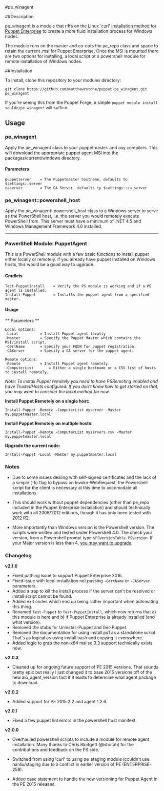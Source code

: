 #pe_winagent


##Description

pe_winagent is a module that riffs on the Linux 'curl' [installation method for Puppet Enterprise](https://docs.puppetlabs.com/pe/latest/install_agents.html) to create a more fluid installation process for Windows nodes.  

The module runs on the master and co-opts the pe_repo class and space to retain the current .msi for Puppet Enterprise.  Once the MSI is mounted there are two options for installing, a local script or a powershell module for remote installation of Windows nodes.

##Installation

To install, clone this repository to your modules directory:

	git clone https://github.com/matthewrstone/puppet-pe_winagent.git pe_winagent

If you're seeing this from the Puppet Forge, a simple `puppet module install souldo/pe_winagent` will suffice.

## Usage

### pe_winagent

Apply the pe_winagent class to your puppetmaster. and any compilers.  This will download the appropriate puppet agent MSI into the packages/current/windows directory.

#### Parameters

	puppetserver	= The Puppetmaster hostname, defaults to $settings::server
	caserver     	= The CA Server, defaults tp $settings::ca_server

### pe_winagent::powershell_host

Apply the pe_winagent::powershell_host class to a Windows server to serve as the PowerShell host,  i.e. the server you would remotely execute PowerShell from.  This server must have a minimum of .NET 4.5 and Windows Management Framework 4.0 installed.
	
---
	
### PowerShell Module: PuppetAgent

This is a PowerShell module with a few basic functions to install puppet either locally or remotely.  If you already have puppet installed on Windows hosts, this would be a good way to ugprade.

#### Cmdlets

	Test-PuppetInstall    = Verify the PS module is working and if a PE agent is installed.
	Install-Puppet        = Installs the puppet agent from a specified master.
		
#### Usage

** Parameters **

	Local options:
	-Local			= Install Puppet agent locally
	-Master			= Specify the Puppet Master which contains the MSI/install script.
	-CertName		= Specify your FQDN for puppet registration.
	-CAServer		= Specify a CA server for the puppet agent.

	Remote options:
	-Remote			= Install Puppet agent remotely
	-ComputerList		= Either a single hostname or a CSV list of hosts to install remotely.

*Note: To install Puppet remotely you need to have PSRemoting enabled and have TrustedHosts configured.  If you don't know how to get started on that, you may want to consider the local method for now.*
		

**Install Puppet Remotely on a single host:**

	Install-Puppet -Remote -ComputerList myserver -Master my.puppetmaster.local
		
**Install Puppet Remotely on multiple hosts:**

	Install-Puppet -Remote -ComputerList myservers.csv -Master my.puppetmaster.local
		
**Upgrade the current node:**

	Install-Puppet -Local -Master my.puppetmaster.local

### Notes

* Due to some issues dealing with self-signed certificates and the lack of a simple (-k) flag to bypass on Invoke-WebRequest, the Powershell script for the client is necessary at this time to accomodate all installations.

* This should work without puppet dependencies (other than pe_repo included in the Puppet Enterprise installation) and should technically work with all 2008/2012 editions, though it has only been tested with 2012 R2.

* More importantly than Windows version is the Powershell version.  The scripts were written and tested under Powershell 4.0.  The check your version, from a Powershell prompt type `$PSVersionTable.PSVersion`.  If your Major version is less than 4, [you may want to upgrade](https://www.microsoft.com/en-us/download/details.aspx?id=40855).

### Changelog

**v2.1.0**

- Fixed pathing issue to support Puppet Enterprise 2016.
- Fixed issue with local installation not passing `-CertName` or `-CAServer` parameters.
- Added a trap to kill the install process if the server can't be resolved or install script cannot be found.
- Added exit codes which end up being rather important when automating this thing.
- Renamed `Test-Puppet` to `Test-PuppetInstall`, which now returns that a) this module is here and b) if Puppet Enterprise is already installed (and what version).
- Removed the stubs for Uninstall-Puppet and Get-Puppet.
- Removed the documentation for using install.ps1 as a standalone script. That's as logical as using install.bash and copying it everywhere.
- Added logic to grab the non-x64 msi so 3.3 support technically exists now.


**v2.0.3**

- Cleaned up for ongoing future support of PE 2015 versions.  That sounds pretty epic but really I just changed it to base 2015 versions off of the new aio_agent_version fact if it exists to determine what agent package to download.

**v2.0.2**

- Added support for PE 2015.2.2 and agent 1.2.6.

**v2.0.1**

- Fixed a few puppet lint errors in the powershell host manifest.

**v2.0.0**

- Overhauled powershell scripts to include a module for remote agent installation. Many thanks to Chris Blodgett (@shotah) for the contributions and feedback on the PS side.

- Switched from using 'curl' to using pe_staging module (couldn't use nanliu/staging due to a conflict in earlier version of PE (ENTERPRISE-258).

- Added case statement to handle the new versioning for Puppet Agent in the PE 2015 releases.
